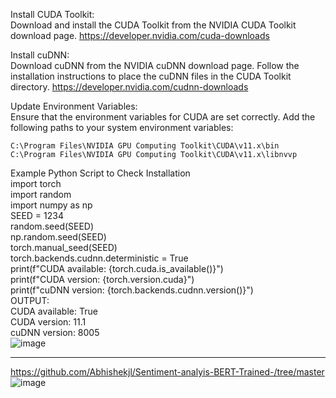 Install CUDA Toolkit:  
Download and install the CUDA Toolkit from the NVIDIA CUDA Toolkit download page.  https://developer.nvidia.com/cuda-downloads  

Install cuDNN:  
Download cuDNN from the NVIDIA cuDNN download page. Follow the installation instructions to place the cuDNN files in the CUDA Toolkit directory.  https://developer.nvidia.com/cudnn-downloads  

Update Environment Variables:  
Ensure that the environment variables for CUDA are set correctly. Add the following paths to your system environment variables:  

    C:\Program Files\NVIDIA GPU Computing Toolkit\CUDA\v11.x\bin  
    C:\Program Files\NVIDIA GPU Computing Toolkit\CUDA\v11.x\libnvvp  
Example Python Script to Check Installation  
import torch  
import random  
import numpy as np  
SEED = 1234  
random.seed(SEED)  
np.random.seed(SEED)  
torch.manual_seed(SEED)  
torch.backends.cudnn.deterministic = True  
print(f"CUDA available: {torch.cuda.is_available()}")  
print(f"CUDA version: {torch.version.cuda}")  
print(f"cuDNN version: {torch.backends.cudnn.version()}")      
OUTPUT:  
CUDA available: True   
CUDA version: 11.1    
cuDNN version: 8005   
![image](https://github.com/user-attachments/assets/b24c6d62-9eaf-4a4e-b385-afc8e8695309)


---
https://github.com/Abhishekjl/Sentiment-analyis-BERT-Trained-/tree/master  
![image](https://github.com/GinChoYen/Anthony/assets/22329486/0d531acb-1fc6-439b-9619-3fa24a1d4c5b)


